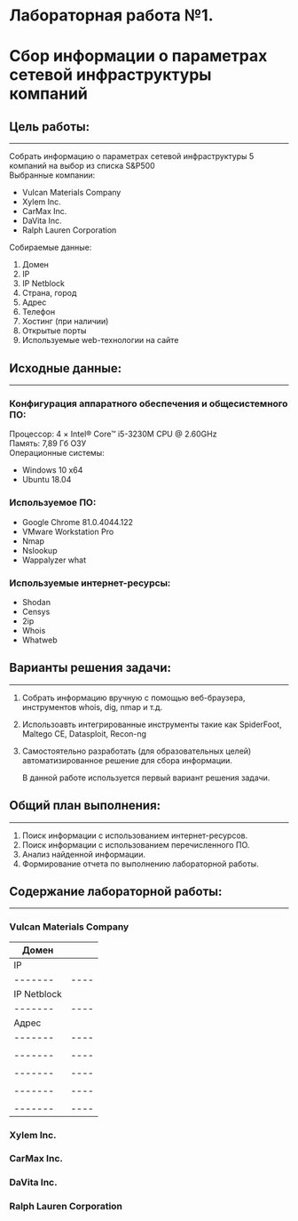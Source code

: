# Лабораторная работа №1. 
# Сбор информации о параметрах сетевой инфраструктуры компаний
## Цель работы:
-------------
Собрать информацию о параметрах сетевой инфраструктуры 5 компаний на выбор из списка S&P500  
Выбранные компании:
+ Vulcan Materials Company
+ Xylem Inc.
+ CarMax Inc.
+ DaVita Inc.
+ Ralph Lauren Corporation  

Собираемые данные:
1. Домен
2. IP
3. IP Netblock
3. Страна, город
4. Адрес
5. Телефон
6. Хостинг (при наличии)
7. Открытые порты
8. Используемые web-технологии на сайте

## Исходные данные:
-------------
### Конфигурация аппаратного обеспечения и общесистемного ПО: 
Процессор: 4 × Intel® Core™ i5-3230M CPU @ 2.60GHz  
Память: 7,89 Гб ОЗУ  
Операционные системы:  
+ Windows 10 x64
+ Ubuntu 18.04  
### Используемое ПО:  
+ Google Chrome 81.0.4044.122  
+ VMware Workstation Pro
+ Nmap
+ Nslookup
+ Wappalyzer what  
### Используемые интернет-ресурсы: 
+ Shodan
+ Censys
+ 2ip
+ Whois
+ Whatweb

## Варианты решения задачи:  
-------------
1. Собрать информацию вручную с помощью веб-браузера, инструментов whois, dig, nmap и т.д.  
2. Использоавть интегрированные инструменты такие как SpiderFoot, Maltego CE, Datasploit, Recon-ng  
3. Самостоятельно разработать (для образовательных целей) автоматизированное решение для сбора информации.  

    В данной работе используется первый вариант решения задачи.
## Общий план выполнения:  
-------------
1. Поиск информации с использованием интернет-ресурсов.
2. Поиск информации с использованием перечисленного ПО.
3. Анализ найденной информации.
3. Формирование отчета по выполнению лабораторной работы.  
## Содержание лабораторной работы:  
-------------
### Vulcan Materials Company  
| Домен |    |  
|-------|----|
| IP  |    |  
|-------|----|
| IP Netblock |    |  
|-------|----|
| Адрес |    |  
|-------|----|
|  |    |  
|-------|----|
|  |    |  
|-------|----|
|  |    |  
|-------|----|
|  |    |  
|-------|----|

### Xylem Inc.  

### CarMax Inc.  

### DaVita Inc.  

### Ralph Lauren Corporation  
